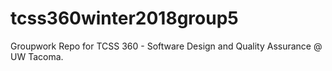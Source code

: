 # tcss360winter2018group5
Groupwork Repo for TCSS 360 - Software Design and Quality  Assurance @ UW Tacoma.
